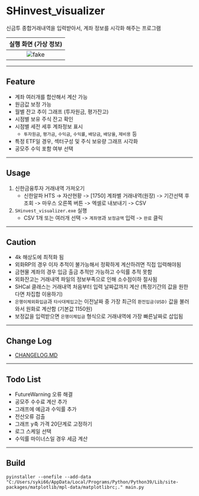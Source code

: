 # SHinvest_visualizer

신금투 종합거래내역을 입력받아서, 계좌 정보를 시각화 해주는 프로그램

|실행 화면 (가상 정보)|
|:---:|
|![fake](https://user-images.githubusercontent.com/59393359/150634014-cf2d8a6a-9c57-4cf6-8b34-bdcb2c0b7785.png)|

---

## Feature

- 계좌 여러개를 합산해서 계산 가능
- 원금값 보정 가능
- 월별 잔고 추이 그래프 (투자원금, 평가잔고)
- 시점별 보유 주식 잔고 확인
- 시점별 세전 세후 계좌정보 표시
    - `투자원금`, `평가금`, `수익금`, `수익률`, `배당금`, `배당율`, `제비용` 등
- 특정 ETF일 경우, 섹터구성 및 주식 보유량 그래프 시각화
- 공모주 수익 포함 여부 선택

---

## Usage

1. 신한금융투자 거래내역 가져오기
    - 신한알파 HTS -> 자산현황 -> [1750] 계좌별 거래내역(원장) -> 기간선택 후 조회 -> 마우스 오른쪽 버튼 -> 엑셀로 내보내기 -> CSV
2. `SHinvest_visualizer.exe` 실행
    - CSV 1개 또는 여러개 선택 -> `계좌명`과 `보정금액` 입력 -> `완료` 클릭

---

## Caution

- 4k 해상도에 최적화 됨
- 외화RP의 경우 이자 추적이 불가능해서 정확하게 계산하려면 직접 입력해야됨
- 금현물 계좌의 경우 입금 출금 추적만 가능하고 수익률 추적 못함
- 외화잔고는 거래내역 파일의 정보부족으로 인해 소수점이하 절사됨
- SHCal 클래스는 거래내역 처음부터 입력 날짜값까지 계산 (특정기간의 값을 원한다면 차집합 이용하기)
- `은행이체외화입금`과 `타사대체입고`는 이전날짜 중 가장 최근의 `환전입금(USD)` 값을 불러와서 원화로 계산함 (기본값 1150원)
- 보정값을 입력받으면 `은행이체입금` 형식으로 거래내역에 가장 빠른날짜로 삽입됨

---

## Change Log

- [CHANGELOG.MD](https://github.com/syki66/SHinvest_visualizer/blob/master/CHANGELOG.MD)

---

## Todo List

- FutureWarning 오류 해결
- 공모주 수수료 계산 추가
- 그래프에 예금과 수익률 추가
- 전산오류 검출
- 그래프 y축 가격 20단계로 고정하기
- 로그 스케일 선택
- 수익률 마이너스일 경우 세금 계산

---

## Build

```
pyinstaller --onefile --add-data "C:/Users/syki66/AppData/Local/Programs/Python/Python39/Lib/site-packages/matplotlib/mpl-data/matplotlibrc;." main.py
```
